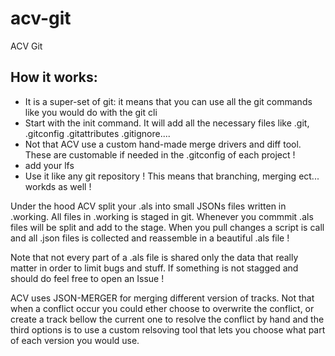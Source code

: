 # acv-git

ACV Git 

## How it works: 
- It is a super-set of git: it means that you can use all the git commands like you would do with the git cli
- Start with the init command. It will add all the necessary files like .git, .gitconfig .gitattributes .gitignore.... 
- Not that ACV use a custom hand-made merge drivers and diff tool. These are customable if needed in the .gitconfig of each project ! 
- add your lfs
- Use it like any git repository ! This means that branching, merging ect... workds as well ! 


Under the hood ACV split your .als into small JSONs files written in .working. All files in .working is staged in git. 
Whenever you commmit .als files will be split and add to the stage. 
When you pull changes a script is call and all .json files is collected and reassemble in a beautiful .als file ! 

Note that not every part of a .als file is shared only the data that really matter in order to limit bugs and stuff. If something is not stagged and should do feel free to open an Issue ! 

ACV uses JSON-MERGER for merging different version of tracks. Not that when a conflict occur you could ether choose to overwrite the conflict, or create a track bellow the current one to resolve the conflict by hand and the third options is to use a custom relsoving tool that lets you choose what part of each version you would use. 

